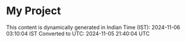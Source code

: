 # My Project

This content is dynamically generated in Indian Time (IST): 2024-11-06 03:10:04 IST
Converted to UTC: 2024-11-05 21:40:04 UTC
